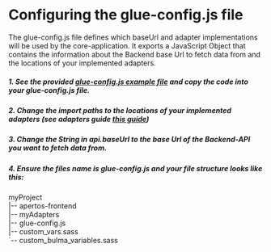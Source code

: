 # Configuring the glue-config.js file

The glue-config.js file defines which baseUrl and adapter implementations will be used by the core-application.
It exports a JavaScript Object that contains the information about the Backend base Url to fetch data from and the locations of your implemented adapters.

##### 1. See the provided [glue-config.js example file](https://github.com/opendata-guru/peacock-user-ui/blob/master/guides/glue-config/glue-config-sample.js) and copy the code into your glue-config.js file.

##### 2. Change the import paths to the locations of your implemented adapters (see adapters guide [this guide](https://github.com/opendata-guru/peacock-user-ui/blob/master/guides/adapters-guide.md)) 

##### 3. Change the String in api.baseUrl to the base Url of the Backend-API you want to fetch data from.

##### 4. Ensure the files name is glue-config.js and your file structure looks like this:
myProject<br />
|-- apertos-frontend<br />
|-- myAdapters<br />
|-- glue-config.js<br />
|-- custom_vars.sass<br />
`-- custom_bulma_variables.sass<br />
